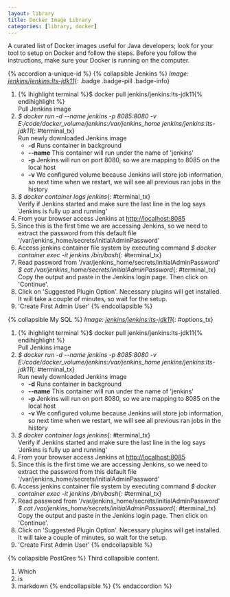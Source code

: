 ```yaml
---
layout: library
title: Docker Image Library
categories: [library, docker]
---
```


A curated list of Docker images useful for Java developers; look for your tool to setup on Docker and follow the steps. 
Before you follow the instructions, make sure your Docker is running on the computer.

{% accordion a-unique-id %}
{% collapsible Jenkins %}
   *Image: [jenkins/jenkins:lts-jdk11](https://hub.docker.com/layers/jenkins/jenkins/lts-jdk11/images/sha256-bde1c86c0e6bac9477b2220cb0d5c33d3a80daa37e995397cd17795525d19a00?context=explore)*{: .badge .badge-pill .badge-info}
   
   1. {% ihighlight terminal %}$ docker pull jenkins/jenkins:lts-jdk11{% endihighlight %}  
      Pull Jenkins image
   2. *$ docker run -d --name jenkins -p 8085:8080 -v E:/code/docker_volume/jenkins:/var/jenkins_home jenkins/jenkins:lts-jdk11*{: #terminal_tx}  
      Run newly downloaded Jenkins image
      * **-d** Runs container in background
      * **--name** This container will run under the name of 'jenkins'
      * **-p** Jenkins will run on port 8080, so we are mapping to 8085 on the local host
      * **-v** We configured volume because Jenkins will store job information, so next time when we restart, we will see all previous ran jobs in the history
   3. *$ docker container logs jenkins*{: #terminal_tx}  
      Verify if Jenkins started and make sure the last line in the log says 'Jenkins is fully up and running'
   4. From your browser access Jenkins at [http://localhost:8085](http://localhost:8085)
   5. Since this is the first time we are accessing Jenkins, so we need to extract the password from this default file '/var/jenkins_home/secrets/initialAdminPassword'
   6. Access jenkins container file system by executing command *$ docker container exec -it jenkins /bin/bash*{: #terminal_tx}
   7. Read password from '/var/jenkins_home/secrets/initialAdminPassword' *$ cat /var/jenkins_home/secrets/initialAdminPassword*{: #terminal_tx} Copy the output and paste in the Jenkins login page.
      Then click on 'Continue'.
   8. Click on 'Suggested Plugin Option'. Necessary plugins will get installed. It will take a couple of minutes, so wait for the setup.
   9. 'Create First Admin User'
{% endcollapsible %}

{% collapsible My SQL %}
   *Image: [jenkins/jenkins:lts-jdk11](https://hub.docker.com/layers/jenkins/jenkins/lts-jdk11/images/sha256-bde1c86c0e6bac9477b2220cb0d5c33d3a80daa37e995397cd17795525d19a00?context=explore)*{: #options_tx}
   
   1. {% ihighlight terminal %}$ docker pull jenkins/jenkins:lts-jdk11{% endihighlight %}  
      Pull Jenkins image
   2. *$ docker run -d --name jenkins -p 8085:8080 -v E:/code/docker_volume/jenkins:/var/jenkins_home jenkins/jenkins:lts-jdk11*{: #terminal_tx}  
      Run newly downloaded Jenkins image
      * **-d** Runs container in background
      * **--name** This container will run under the name of 'jenkins'
      * **-p** Jenkins will run on port 8080, so we are mapping to 8085 on the local host
      * **-v** We configured volume because Jenkins will store job information, so next time when we restart, we will see all previous ran jobs in the history
   3. *$ docker container logs jenkins*{: #terminal_tx}  
      Verify if Jenkins started and make sure the last line in the log says 'Jenkins is fully up and running'
   4. From your browser access Jenkins at [http://localhost:8085](http://localhost:8085)
   5. Since this is the first time we are accessing Jenkins, so we need to extract the password from this default file '/var/jenkins_home/secrets/initialAdminPassword'
   6. Access jenkins container file system by executing command *$ docker container exec -it jenkins /bin/bash*{: #terminal_tx}
   7. Read password from '/var/jenkins_home/secrets/initialAdminPassword' *$ cat /var/jenkins_home/secrets/initialAdminPassword*{: #terminal_tx} Copy the output and paste in the Jenkins login page.
      Then click on 'Continue'.
   8. Click on 'Suggested Plugin Option'. Necessary plugins will get installed. It will take a couple of minutes, so wait for the setup.
   9. 'Create First Admin User'
{% endcollapsible %}

{% collapsible PostGres %}
   Third collapsible content.
   1. Which
   2. is
   3. markdown
{% endcollapsible %}
{% endaccordion %}
   


